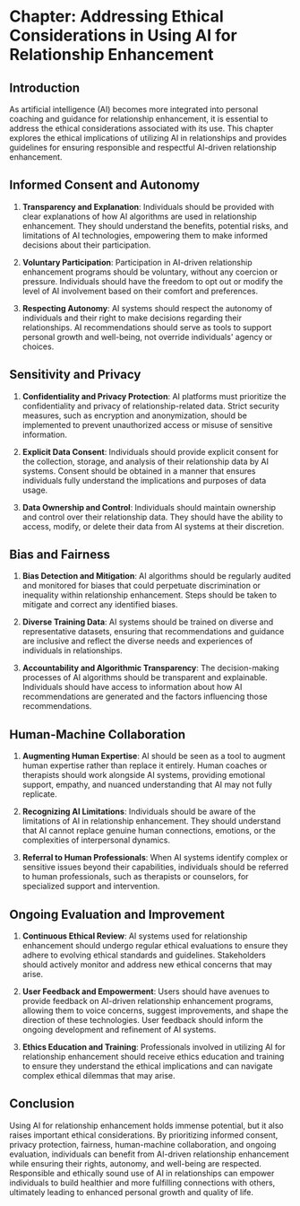 Chapter: Addressing Ethical Considerations in Using AI for Relationship Enhancement
===================================================================================

Introduction
------------

As artificial intelligence (AI) becomes more integrated into personal coaching and guidance for relationship enhancement, it is essential to address the ethical considerations associated with its use. This chapter explores the ethical implications of utilizing AI in relationships and provides guidelines for ensuring responsible and respectful AI-driven relationship enhancement.

Informed Consent and Autonomy
-----------------------------

1. **Transparency and Explanation**: Individuals should be provided with clear explanations of how AI algorithms are used in relationship enhancement. They should understand the benefits, potential risks, and limitations of AI technologies, empowering them to make informed decisions about their participation.

2. **Voluntary Participation**: Participation in AI-driven relationship enhancement programs should be voluntary, without any coercion or pressure. Individuals should have the freedom to opt out or modify the level of AI involvement based on their comfort and preferences.

3. **Respecting Autonomy**: AI systems should respect the autonomy of individuals and their right to make decisions regarding their relationships. AI recommendations should serve as tools to support personal growth and well-being, not override individuals' agency or choices.

Sensitivity and Privacy
-----------------------

1. **Confidentiality and Privacy Protection**: AI platforms must prioritize the confidentiality and privacy of relationship-related data. Strict security measures, such as encryption and anonymization, should be implemented to prevent unauthorized access or misuse of sensitive information.

2. **Explicit Data Consent**: Individuals should provide explicit consent for the collection, storage, and analysis of their relationship data by AI systems. Consent should be obtained in a manner that ensures individuals fully understand the implications and purposes of data usage.

3. **Data Ownership and Control**: Individuals should maintain ownership and control over their relationship data. They should have the ability to access, modify, or delete their data from AI systems at their discretion.

Bias and Fairness
-----------------

1. **Bias Detection and Mitigation**: AI algorithms should be regularly audited and monitored for biases that could perpetuate discrimination or inequality within relationship enhancement. Steps should be taken to mitigate and correct any identified biases.

2. **Diverse Training Data**: AI systems should be trained on diverse and representative datasets, ensuring that recommendations and guidance are inclusive and reflect the diverse needs and experiences of individuals in relationships.

3. **Accountability and Algorithmic Transparency**: The decision-making processes of AI algorithms should be transparent and explainable. Individuals should have access to information about how AI recommendations are generated and the factors influencing those recommendations.

Human-Machine Collaboration
---------------------------

1. **Augmenting Human Expertise**: AI should be seen as a tool to augment human expertise rather than replace it entirely. Human coaches or therapists should work alongside AI systems, providing emotional support, empathy, and nuanced understanding that AI may not fully replicate.

2. **Recognizing AI Limitations**: Individuals should be aware of the limitations of AI in relationship enhancement. They should understand that AI cannot replace genuine human connections, emotions, or the complexities of interpersonal dynamics.

3. **Referral to Human Professionals**: When AI systems identify complex or sensitive issues beyond their capabilities, individuals should be referred to human professionals, such as therapists or counselors, for specialized support and intervention.

Ongoing Evaluation and Improvement
----------------------------------

1. **Continuous Ethical Review**: AI systems used for relationship enhancement should undergo regular ethical evaluations to ensure they adhere to evolving ethical standards and guidelines. Stakeholders should actively monitor and address new ethical concerns that may arise.

2. **User Feedback and Empowerment**: Users should have avenues to provide feedback on AI-driven relationship enhancement programs, allowing them to voice concerns, suggest improvements, and shape the direction of these technologies. User feedback should inform the ongoing development and refinement of AI systems.

3. **Ethics Education and Training**: Professionals involved in utilizing AI for relationship enhancement should receive ethics education and training to ensure they understand the ethical implications and can navigate complex ethical dilemmas that may arise.

Conclusion
----------

Using AI for relationship enhancement holds immense potential, but it also raises important ethical considerations. By prioritizing informed consent, privacy protection, fairness, human-machine collaboration, and ongoing evaluation, individuals can benefit from AI-driven relationship enhancement while ensuring their rights, autonomy, and well-being are respected. Responsible and ethically sound use of AI in relationships can empower individuals to build healthier and more fulfilling connections with others, ultimately leading to enhanced personal growth and quality of life.
